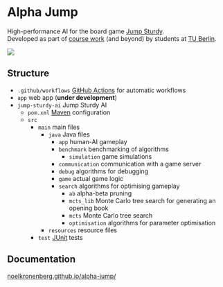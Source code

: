 # Alpha Jump

High-performance AI for the board game [Jump Sturdy](https://www.mindsports.nl/index.php/the-pit/576-jumpsturdy).  
Developed as part of [course work](https://moseskonto.tu-berlin.de/moses/modultransfersystem/bolognamodule/beschreibung/anzeigen.html?number=40658&version=5&sprache=1) (and beyond) by students at [TU Berlin](https://www.tu.berlin/en).

![](https://github.com/noelkronenberg/projekt-ki/actions/workflows/junit.yml/badge.svg)

## Structure

- ```.github/workflows``` [GitHub Actions](https://docs.github.com/en/actions) for automatic workflows
- ```app``` web app (**under development**)
- ```jump-sturdy-ai``` Jump Sturdy AI
  - ```pom.xml``` [Maven](https://www.jetbrains.com/help/idea/maven-support.html) configuration
  - ```src``` 
    - ```main``` main files
      - ```java``` Java files
        - ```app``` human-AI gameplay
        - ```benchmark``` benchmarking of algorithms
          - ```simulation``` game simulations
        - ```communication``` communication with a game server
        - ```debug``` algorithms for debugging
        - ```game``` actual game logic
        - ```search``` algorithms for optimising gameplay
          - ```ab``` alpha-beta pruning
          - ```mcts_lib``` Monte Carlo tree search for generating an opening book
          - ```mcts``` Monte Carlo tree search
          - ```optimisation``` algorithms for parameter optimisation
      - ```resources``` resource files
    - ```test``` [JUnit](https://www.jetbrains.com/help/idea/junit.html) tests
   
## Documentation

[noelkronenberg.github.io/alpha-jump/](noelkronenberg.github.io/alpha-jump/)
